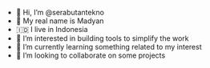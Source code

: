 - 👋 Hi, I’m @serabutantekno
- 👷 My real name is Madyan
- 🇮🇩 I live in Indonesia
- 👀 I’m interested in building tools to simplify the work
- 🌱 I’m currently learning something related to my interest
- 💞️ I’m looking to collaborate on some projects
